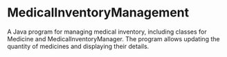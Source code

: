 # MedicalInventoryManagement
A Java program for managing medical inventory, including classes for Medicine and MedicalInventoryManager. The program allows updating the quantity of medicines and displaying their details.
